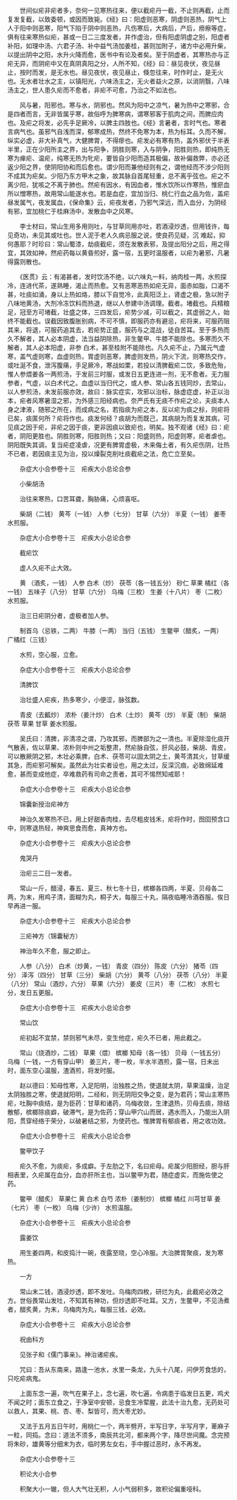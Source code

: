 <!-- { "loadSidebar": true } -->
　　世间似疟非疟者多，奈何一见寒热往来，便以截疟丹一截，不止则再截，止而复发复截，以致委顿，或因而致毙。《经》曰：阳虚则恶寒，阴虚则恶热，阴气上人于阳中则恶寒，阳气下陷于阴中则恶热，凡伤寒后，大病后，产后，痨瘵等症，俱有往来寒热似疟，甚或一日二三度发者，并作虚治，但有阳虚阴虚之别，阳虚者补阳，如理中汤、六君子汤、补中益气汤加姜桂，甚则加附子，诸方中必用升柴，以提出阴中之阳，水升火降而愈，医书中有论及者矣。至于阴虚者，其寒热亦与正疟无异，而阴疟中又在真阴真阳之分，人所不知，《经》曰：昼见夜伏，夜见昼止，按时而发，是无水也。昼见夜伏，夜见昼止，倏忽往来，时作时止，是无火也。无水者壮水之主，以镇阳光，六味汤主之，无火者益火之原，以消阴翳，八味汤主之，世人患久疟而不愈者，非疟不可愈，乃治之不如法也。

　　风与暑，阳邪也。寒与水，阴邪也。然风为阳中之凉气，暑为热中之寒邪，合是四者而言，无非皆属乎寒，故俗呼为脾寒病，谓寒邪客于肌肉之间，而脾应肉也。及疟之将发，必先手足厥冷，以脾主四肢也。《经》言暑者，言时气也。寒者言病气也。虽邪气自浅而深，郁寒成热，然终不免寒为本，热为标耳。久而不解，纵实必虚，非大补真气，大健脾胃，不得瘳也。疟发必有寒有热，盖外邪伏于半表半里，正在少阳所主之界，出与阳争，阴胜则寒，入与阴争，阳胜则热，即纯热无寒为瘅疟、温疟，纯寒无热为牝疟，要皆自少阳而造其极偏，故补偏救弊，亦必还返少阳之界，使阴阳协和而后愈也。谓少阳而兼他经则有之，谓他经而不涉少阳则不成其为疟矣。少阳乃东方甲木之象，故其脉自首尾轻重，总不离乎弦也。疟之不离少阳，犹咳之不离于肺也。然疟有因水，有因血者，惟水饮所以作寒热，惟瘀血所以憎寒热，故用常山能遂水也。若是血症，宜加当归、桃仁行血之品为佐，盖疟昼发属气，夜发属血，《保命集》云，疟夜发者，乃邪气深远，而入血分，为阴经有邪，宜加桃仁于桂麻汤中，发散血中之风寒。

　　李士材曰，常山生用多用则吐，与甘草同用亦吐，若酒浸炒透，但用钱许，每见奇功，未见其或吐也。世人泥于老人久病忌服之说，使良药见疑，沉 难起，抑何愚耶？时珍曰：常山蜀漆，劫痰截疟，须在发散表邪，及提出阳分之后，用之得宜，其效如神，然疟药每以黄昏煎好，露一宿，五更时温服者，以疟为暑邪，凡暑得露则散也。

　　《医贯》云：有渴甚者，发时饮汤不绝，以六味丸一料，纳肉桂一两，水煎探冷，连进代茶，遂熟睡，渴止而热愈。又有恶寒恶热如疟无异，面赤如脂，口渴不甚，吐痰如涌，身以上热如烙，膝以下自觉冷，此真阳泛上，肾虚之极，急以附子八味地黄汤，大剂冷冻饮料而热退，继以人参建中汤调理。截者。堵截也。兵精粮足，冠至方可堵截，壮盛之体，三四发后，疟势少减，可以截之，其虚弱之人，始终不能截也。误截因致腹胀别病，不可不慎，即服药亦有避忌，疟将来，可服药阻其来，将退，可服药追其去，若疟势正盛，服药与之混战，徒自苦耳。至于多热而久不解者，其人必本阴虚，法当益阴除热，非生鳖甲、牛膝不能除也。多寒而久不解者，其人必本阳虚，非参 白术，甚至桂附不能除也。凡久疟不止，乃属元气虚寒，盖气虚则寒，血虚则热，胃虚则恶寒，脾虚则发热，阴火下流，则寒热交作，或吐涎不食，泄泻腹痛，手足厥冷，寒战如栗，若投以清脾截疟二饮，多致危殆，惟人参煨姜各一两煎汤，于发前三时服，或发日五更连进一剂，无不愈者。无力服参者，气虚，以白术代之。血虚以当归代之，或人参、常山各五钱同炒，去常山，以人参煎汤，未发前服亦效，故曰：脉实症实，攻邪以治标，脉虚症虚，补正以治本，疟者风寒暑湿之邪，为外感三阳经病也。奈严氏有无痰不作疟之论，夫痰本人身之津液，随邪之所在，而成病之名，若指痰为疟之本，反以疟为痰之标，则疟将已矣，痰匿何所？疟将作也。痰发何经？痰胡为而既己，其病胡为而复发其病，可见痰之因于疟，非疟之因于痰，更非因痰以致疟也，明矣。独不观诸《经》曰：疟者，阴阳更胜也。阴胜则寒，阳胜则热；又曰：阳盛则热，阳虚则寒，疟者虐也。阴阳既失其调，复当疟症凌虐，况更有脾胃虚极，木来侮土者，有久疟伤阴，壮热不已者，若因痰主见为治，投以燥裂克削吐痰截疟之法，危亡立至矣。

　　杂症大小合参卷十三　疟疾大小总论合参

　　小柴胡汤

　　治往来寒热，口苦耳聋，胸胁痛，心烦喜呕。

　　柴胡（二钱） 黄芩（一钱） 人参（七分） 甘草（六分） 半夏（一钱） 姜枣水煎服。

　　杂症大小合参卷十三　疟疾大小总论合参

　　截疟饮

　　虚人久疟不止大效。

　　黄 （酒炙，一钱） 人参 白术（炒） 茯苓（各一钱五分） 砂仁 草果 橘红（各一钱） 五味子（八分） 甘草（六分） 乌梅（三枚） 生姜（十八片） 枣（二枚） 水煎服。

　　治三日疟阴分者，虚极者加人参。

　　制首乌（忌铁，二两） 牛膝（一两） 当归（五钱） 生鳖甲（醋炙，一两） 广橘红（三钱）

　　水煎，空心服，立愈。

　　杂症大小合参卷十三　疟疾大小总论合参

　　清脾饮

　　治壮盛人疟疾，热多寒少，小便涩，脉弦数。

　　青皮（去瓤炒） 浓朴（姜汁炒） 白术（土炒） 黄芩（炒） 半夏（制） 柴胡茯苓 草果 甘草 姜水煎服。

　　吴氏曰：清脾，非清凉之谓，乃攻其邪，而脾部为之一清也。半夏除湿化痰开气散表，佐以草果、浓朴则中州之垢整肃，然疟脉自弦，肝风必鼓，柴胡、青皮，可以散厥阴之邪，木壮必乘脾，白术、茯苓可以固太阴之土，黄芩清其火，甘草缓其急，而疟邪可解矣。虽然此为壮实者设也，用之太过，反深沉痼，必致绵延难愈，甚而变成他症，卒难救药有司命之责者，其可不惕然知戒耶！

　　杂症大小合参卷十三　疟疾大小总论合参

　　锦囊新授治疟神方

　　神治久发寒热不已，用上好甜香肉桂，去尽粗皮钱禾，疟将作时，囫囵预含口中，则寒退热轻，神爽思食而愈，真神方也。

　　杂症大小合参卷十三　疟疾大小总论合参

　　鬼哭丹

　　治疟三二日一发者。

　　常山一斤，醋浸，春五、夏三、秋七冬十日，槟榔各四两，半夏、贝母各二两，为末，用鸡子清，面糊为丸，桐子大，每服三十丸，隔夜临睡冷酒吞服。俟日早再进一服。

　　杂症大小合参卷十三　疟疾大小总论合参

　　三疟神方（锦囊秘方）

　　神治年久不愈，服之即止。

　　人参（八分） 白术（炒黄，一钱） 青皮（四分） 陈皮（六分） 猪苓（四分） 泽泻（四分） 甘草（三分） 柴胡（六分） 黄芩（八分） 茯苓（八分） 半夏（八分） 常山（酒炒，六分） 草果（六分） 姜皮（三片） 枣（二枚） 水煎七分，发日五更服。

　　杂症大小合参卷十三　疟疾大小总论合参

　　常山饮

　　疟初起不宜禁，禁则邪气未尽，变生他症，疟久不已者，用此截之。

　　常山（烧酒炒，二钱） 草果（煨） 槟榔 知母（各一钱） 贝母（一钱五分） 乌梅（一钱，一方有穿山甲） 姜三片，枣一枚，半水半酒煎，露一宿，日未出时，面东空心温服，渣酒煎，将发时服。

　　赵以德曰：知母性寒，入足阳明，治独胜之热，使退就太阴，草果温燥，治足太阴独胜之寒，使退就阳明，二经和，则无阴阳交争之变，是为君药；常山主寒热疟，吐胸中痰结，是为臣药：甘草和诸药，乌梅收敛，生津退热，贝母去痰，除结散郁，槟榔除痰癖，破滞气，是为佐药；穿山甲穴山而居，遇水而入，乃能出入阴阳，贯穿经络于荣分，以破暑结之邪，为使药也。惟脾胃有郁痰者，用之收功效。

　　杂症大小合参卷十三　疟疾大小总论合参

　　鳖甲饮子

　　疟久不愈，为痰疟，多成癖。于左肋之下，名曰疟母。疟属少阳胆经，胆与肝相表里，久疟属在血分，血亦肝所主也，当以鳖甲为君，随症虚实，而施佐使之药。

　　鳖甲（醋炙） 草果仁 黄 白术 白芍 浓朴（姜制炒） 槟榔 橘红 川芎甘草 姜（七片） 枣（一枚） 乌梅（少许） 水煎温服。

　　杂症大小合参卷十三　疟疾大小总论合参

　　露姜饮

　　用生姜四两，和皮捣汁一碗，夜露至晓，空心冷服。大治脾胃聚痰，发为寒热。

　　一方

　　常山末二钱，酒浸炒透，即不发吐。乌梅肉四枚，研烂为丸，此截疟必效之方。世俗畏常山发吐，不知其有神功，但炒透即不吐耳。又方，生鳖甲，不见汤煮者，醋炙黄，为末，乌梅肉为丸，每服三钱，必效。

　　杂症大小合参卷十三　疟疾大小总论合参

　　祝由科方

　　见张子和《儒门事亲》。神治诸疟疾。

　　咒曰：吾从东南来，路逢一池水，水里一条龙，九头十八尾，问伊芳食恁的，只吃疟病鬼。

　　上面东念一遍，吹气在果子上，念七遍，吹七遍，令病患于临发日五更，鸡犬不闻之时；面东立食之，于净室中安顿，忌食生冷荤腥，此法十治九愈，无药处可以救人，其果、桃、杏、枣、梨皆可，而大枣尤妙。

　　又法于五月五日午时，用桃仁一个，两半劈开，半写日字，半写月字，萆麻子一粒，同捣。念曰：道法不须多，南辰共北河，都来两个字，降尽世间魔。念完预将朱砂，雄黄等分细末为衣，临时男左女右，手中握过恶时，永不再发。

　　杂症大小合参卷十三

　　积论大小合参

　　积聚大小一辙，但人大气壮无积，人小气弱积多，故积论偏重哑科。

